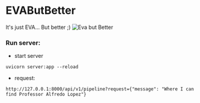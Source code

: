 # EVAButBetter
It's just EVA... But better ;)
![Eva but Better ](https://user-images.githubusercontent.com/68161226/215616791-936b4deb-e5a1-43a8-b948-948f99a19fbe.png)

### Run server:
* start server
```
uvicorn server:app --reload
```
* request:
```
http://127.0.0.1:8000/api/v1/pipeline?request={"message": "Where I can find Professor Alfredo Lopez"}
```
